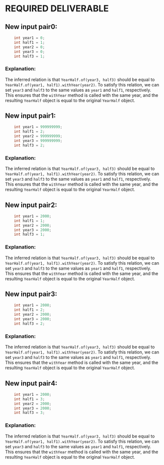 # REQUIRED DELIVERABLE
## New input pair0:
```java
    int year1 = 0;
    int half1 = 1;
    int year2 = 0;
    int year3 = 0;
    int half3 = 1;
```
### Explanation:
The inferred relation is that `YearHalf.of(year3, half3)` should be equal to `YearHalf.of(year1, half1).withYear(year2)`.
To satisfy this relation, we can set `year3` and `half3` to the same values as `year1` and `half1`, respectively. This ensures that the `withYear` method is called with the same year, and the resulting `YearHalf` object is equal to the original `YearHalf` object.

## New input pair1:
```java
    int year1 = 999999999;
    int half1 = 2;
    int year2 = 999999999;
    int year3 = 999999999;
    int half3 = 2;
```
### Explanation:
The inferred relation is that `YearHalf.of(year3, half3)` should be equal to `YearHalf.of(year1, half1).withYear(year2)`.
To satisfy this relation, we can set `year3` and `half3` to the same values as `year1` and `half1`, respectively. This ensures that the `withYear` method is called with the same year, and the resulting `YearHalf` object is equal to the original `YearHalf` object.

## New input pair2:
```java
    int year1 = 2000;
    int half1 = 1;
    int year2 = 2000;
    int year3 = 2000;
    int half3 = 1;
```
### Explanation:
The inferred relation is that `YearHalf.of(year3, half3)` should be equal to `YearHalf.of(year1, half1).withYear(year2)`.
To satisfy this relation, we can set `year3` and `half3` to the same values as `year1` and `half1`, respectively. This ensures that the `withYear` method is called with the same year, and the resulting `YearHalf` object is equal to the original `YearHalf` object.

## New input pair3:
```java
    int year1 = 2000;
    int half1 = 2;
    int year2 = 2000;
    int year3 = 2000;
    int half3 = 2;
```
### Explanation:
The inferred relation is that `YearHalf.of(year3, half3)` should be equal to `YearHalf.of(year1, half1).withYear(year2)`.
To satisfy this relation, we can set `year3` and `half3` to the same values as `year1` and `half1`, respectively. This ensures that the `withYear` method is called with the same year, and the resulting `YearHalf` object is equal to the original `YearHalf` object.

## New input pair4:
```java
    int year1 = 2000;
    int half1 = 3;
    int year2 = 2000;
    int year3 = 2000;
    int half3 = 3;
```
### Explanation:
The inferred relation is that `YearHalf.of(year3, half3)` should be equal to `YearHalf.of(year1, half1).withYear(year2)`.
To satisfy this relation, we can set `year3` and `half3` to the same values as `year1` and `half1`, respectively. This ensures that the `withYear` method is called with the same year, and the resulting `YearHalf` object is equal to the original `YearHalf` object.
